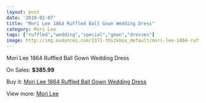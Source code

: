 ```yaml
---
layout: post
date: '2018-02-07'
title: "Mori Lee 1864 Ruffled Ball Gown Wedding Dress"
category: Mori Lee
tags: ["ruffled","wedding","special","gown","dresses"]
image: http://img.eudances.com/2371-thickbox_default/mori-lee-1864-ruffled-ball-gown-wedding-dress.jpg
---
```

Mori Lee 1864 Ruffled Ball Gown Wedding Dress

On Sales: **$385.99**
<a href="https://www.eudances.com/en/mori-lee/790-mori-lee-1864-ruffled-ball-gown-wedding-dress.html"><amp-img layout="responsive" width="600" height="600" src="//img.eudances.com/2371-thickbox_default/mori-lee-1864-ruffled-ball-gown-wedding-dress.jpg" alt="Mori Lee 1864 Ruffled Ball Gown Wedding Dress 0" /></a>
<a href="https://www.eudances.com/en/mori-lee/790-mori-lee-1864-ruffled-ball-gown-wedding-dress.html"><amp-img layout="responsive" width="600" height="600" src="//img.eudances.com/2373-thickbox_default/mori-lee-1864-ruffled-ball-gown-wedding-dress.jpg" alt="Mori Lee 1864 Ruffled Ball Gown Wedding Dress 1" /></a>
<a href="https://www.eudances.com/en/mori-lee/790-mori-lee-1864-ruffled-ball-gown-wedding-dress.html"><amp-img layout="responsive" width="600" height="600" src="//img.eudances.com/2372-thickbox_default/mori-lee-1864-ruffled-ball-gown-wedding-dress.jpg" alt="Mori Lee 1864 Ruffled Ball Gown Wedding Dress 2" /></a>

Buy it: [Mori Lee 1864 Ruffled Ball Gown Wedding Dress](https://www.eudances.com/en/mori-lee/790-mori-lee-1864-ruffled-ball-gown-wedding-dress.html "Mori Lee 1864 Ruffled Ball Gown Wedding Dress")

View more: [Mori Lee](https://www.eudances.com/en/9-mori-lee "Mori Lee")